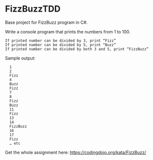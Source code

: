 # FizzBuzzTDD
Base project for FizzBuzz program in C#.

Write a console program that prints the numbers from 1 to 100.

    If printed number can be divided by 3, print “Fizz”
    If printed number can be divided by 5, print “Buzz”
    If printed number can be divided by both 3 and 5, print “FizzBuzz”

Sample output:
```  
  1
  2
  Fizz
  4
  Buzz
  Fizz
  7
  8
  Fizz
  Buzz
  11
  Fizz
  13
  14
  FizzBuzz
  16
  17
  Fizz
  … etc
```

Get the whole assignment here: https://codingdojo.org/kata/FizzBuzz/
